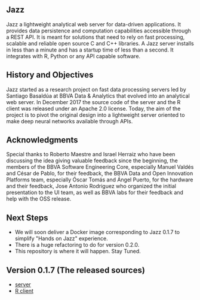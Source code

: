 ## Jazz

Jazz a lightweight analytical web server for data-driven applications. It provides data persistence and computation capabilities accessible 
through a REST API. It is meant for solutions that need to rely on fast processing, scalable and reliable open source C and C++ libraries.
A Jazz server installs in less than a minute and has a startup time of less than a second. It integrates with R, Python or any API capable software.


## History and Objectives

Jazz started as a research project on fast data processing servers led by Santiago Basaldúa at BBVA Data & Analytics that evolved into an analytical 
web server. In December 2017 the source code of the server and the R client was released under an Apache 2.0 license.
Today, the aim of the project is to pivot the original design into a lightweight server oriented to make deep neural networks available through APIs.


## Acknowledgments

Special thanks to Roberto Maestre and Israel Herraiz who have been discussing the idea giving valuable feedback since the beginning, the members of the BBVA Software Engineering Core, especially Manuel Valdés and César de Pablo, for their feedback, the BBVA Data and Open Innovation Platforms team, especially Óscar Tomás and Ángel Puerto, for the hardware and their feedback, Jose Antonio Rodriguez who organized the initial presentation to the UI team, as well as BBVA labs for their feedback and help with the OSS release.


## Next Steps

  - We will soon deliver a Docker image corresponding to Jazz 0.1.7 to simplify "Hands on Jazz" experience.
  - There is a huge refactoring to do for version 0.2.0.
  - This repository is where it will happen. Stay Tuned.
  
## Version 0.1.7 (The released sources)

  - [server](https://github.com/bbvadata/jazz-server)
  - [R client](https://github.com/bbvadata/jazz-client)

